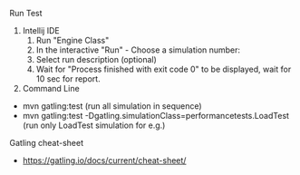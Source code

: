 Run Test
1. Intellij IDE
    1. Run "Engine Class"
    2. In the interactive "Run" - Choose a simulation number:
    3. Select run description (optional)
    4. Wait for "Process finished with exit code 0" to be displayed, wait for 10 sec for report.  
2. Command Line 
- mvn gatling:test (run all simulation in sequence)
- mvn gatling:test -Dgatling.simulationClass=performancetests.LoadTest (run only LoadTest simulation for e.g.)
    
Gatling cheat-sheet
-  https://gatling.io/docs/current/cheat-sheet/